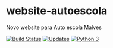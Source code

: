 # website-autoescola
Novo website para Auto escola Malves

[![Build Status](https://www.travis-ci.com/heltonteixeira92/website-autoescola.svg?branch=master)](https://www.travis-ci.com/heltonteixeira92/website-autoescola)
[![Updates](https://pyup.io/repos/github/heltonteixeira92/website-autoescola/shield.svg)](https://pyup.io/repos/github/heltonteixeira92/website-autoescola/)
[![Python 3](https://pyup.io/repos/github/heltonteixeira92/website-autoescola/python-3-shield.svg)](https://pyup.io/repos/github/heltonteixeira92/website-autoescola/)